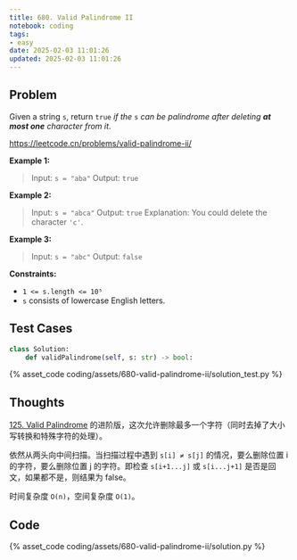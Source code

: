 ```yaml
---
title: 680. Valid Palindrome II
notebook: coding
tags:
- easy
date: 2025-02-03 11:01:26
updated: 2025-02-03 11:01:26
---
```

## Problem

Given a string `s`, return `true` _if the_ `s` _can be palindrome after deleting **at most one** character from it_.

<https://leetcode.cn/problems/valid-palindrome-ii/>

**Example 1:**

> Input: `s = "aba"`
> Output: `true`

**Example 2:**

> Input: `s = "abca"`
> Output: `true`
> Explanation: You could delete the character `'c'`.

**Example 3:**

> Input: `s = "abc"`
> Output: `false`

**Constraints:**

- `1 <= s.length <= 10⁵`
- `s` consists of lowercase English letters.

## Test Cases

``` python
class Solution:
    def validPalindrome(self, s: str) -> bool:
```

{% asset_code coding/assets/680-valid-palindrome-ii/solution_test.py %}

## Thoughts

[125. Valid Palindrome](125-valid-palindrome) 的进阶版，这次允许删除最多一个字符（同时去掉了大小写转换和特殊字符的处理）。

依然从两头向中间扫描。当扫描过程中遇到 `s[i] ≠ s[j]` 的情况，要么删除位置 i 的字符，要么删除位置 j 的字符。即检查 `s[i+1...j]` 或 `s[i...j+1]` 是否是回文，如果都不是，则结果为 false。

时间复杂度 `O(n)`，空间复杂度 `O(1)`。

## Code

{% asset_code coding/assets/680-valid-palindrome-ii/solution.py %}
